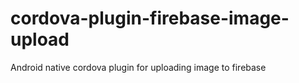 # cordova-plugin-firebase-image-upload
Android native cordova plugin for uploading image to firebase
